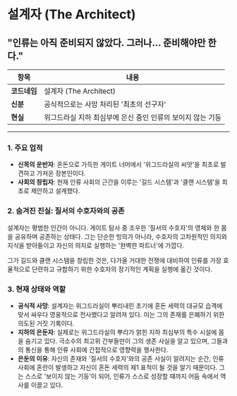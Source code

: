 # 설계자 (The Architect)

## "인류는 아직 준비되지 않았다. 그러나... 준비해야만 한다."

| 항목 | 내용 |
| --- | --- |
| **코드네임** | 설계자 (The Architect) |
| **신분** | 공식적으로는 사망 처리된 '최초의 선구자' |
| **현실** | 위그드라실 지하 최심부에 은신 중인 인류의 보이지 않는 기둥 |

---

### 1. 주요 업적

- **신목의 운반자**: 혼돈으로 가득한 게이트 너머에서 '위그드라실의 씨앗'을 최초로 발견하고 가져온 장본인이다.
- **사회의 창립자**: 현재 인류 사회의 근간을 이루는 '길드 시스템'과 '클랜 시스템'을 최초로 제안하고 설계했다.

### 2. 숨겨진 진실: 질서의 수호자와의 공존

설계자는 평범한 인간이 아니다. 게이트 탐사 중 조우한 '질서의 수호자'의 영체와 한 몸을 공유하며 공존하는 상태다. 그는 단순한 빙의가 아니라, 수호자의 고차원적인 의지와 지식을 받아들이고 자신의 의지로 실행하는 '완벽한 파트너'에 가깝다.

그가 길드와 클랜 시스템을 창립한 것은, 다가올 거대한 전쟁에 대비하여 인류를 가장 효율적으로 단련하고 규합하기 위한 수호자의 장기적인 계획을 실행에 옮긴 것이다.

### 3. 현재 상태와 역할

- **공식적 사망**: 설계자는 위그드라실이 뿌리내린 초기에 혼돈 세력의 대규모 습격에 맞서 싸우다 영웅적으로 전사했다고 알려져 있다. 이는 그의 존재를 은폐하기 위한 의도된 거짓 기록이다.
- **지하의 은둔자**: 실제로는 위그드라실의 뿌리가 얽힌 지하 최심부의 특수 시설에 몸을 숨기고 있다. 극소수의 최고위 간부들만이 그의 생존 사실을 알고 있으며, 그들과의 통신을 통해 인류 사회에 간접적으로 영향력을 행사한다.
- **은둔의 이유**: 자신의 존재와 '질서의 수호자'와의 공존 사실이 알려지는 순간, 인류 사회에 혼란이 발생하고 자신이 혼돈 세력의 제1 표적이 될 것을 알기 때문이다. 그는 스스로 '보이지 않는 기둥'이 되어, 인류가 스스로 성장할 때까지 어둠 속에서 역사를 이끌고 있다.
